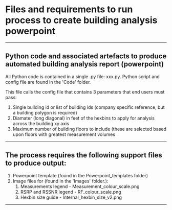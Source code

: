 # Files and requirements to run process to create building analysis powerpoint

---

## Python code and associated artefacts to produce automated building analysis report (powerpoint)

All Python code is contained in a single .py file: xxx.py. Python script and config file are found in the 'Code' folder.

This file calls the config file that contains 3 parameters that end users must pass:

1. Single building id or list of building ids (company specific reference, but a building polygon is required)
2. Diamater (long diagonal) in feet of the hexbins to apply for analysis across the building xy axis
3. Maximum number of building floors to include (these are selected based upon floors with greatest measurement volumes

---

## The process requires the following support files to produce output:

1. Powerpoint template (found in the Powerpoint_templates folder)
2. Image files for (found in the 'Images' folder.):
	1. Measurements legend - Measurement_colour_scale.png
	2. RSRP and RSSNR legend - RF_colour_scale.png
	3. Hexbin size guide - Internal_hexbin_size_v2.png

---
